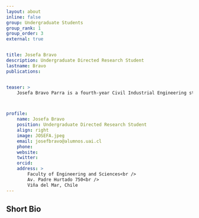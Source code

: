 ```yaml
---
layout: about
inline: false
group: Undergraduate Students
group_rank: 1
group_order: 3
external: true


title: Josefa Bravo
description: Undergraduate Directed Research Student
lastname: Bravo
publications: 


teaser: >
    Josefa Bravo Parra is a fourth-year Civil Industrial Engineering student at the Universidad Adolfo Ibáñez, Chile. Her academic interests are focused on Machine Learning and Deep Learning models. Currently, under the supervision of Prof. Jorge Acuña, PhD, she is involved in developing predictive models to estimate surgery duration for cancer patients.



profile:
    name: Josefa Bravo
    position: Undergraduate Directed Research Student
    align: right
    image: JOSEFA.jpeg
    email: josefbravo@alumnos.uai.cl
    phone: 
    website: 
    twitter: 
    orcid: 
    address: >
        Faculty of Engineering and Sciences<br />
        Av. Padre Hurtado 750<br />        
        Viña del Mar, Chile
---
```




## Short Bio
